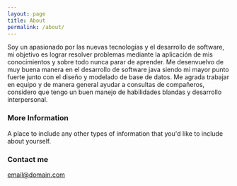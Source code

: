 ```yaml
---
layout: page
title: About
permalink: /about/
---
```


Soy un apasionado por las nuevas
tecnologías y el desarrollo de
software, mi objetivo es lograr resolver
problemas mediante la aplicación de
mis conocimientos y sobre todo
nunca parar de aprender.
Me desenvuelvo de muy buena
manera en el desarrollo de software
java siendo mi mayor punto fuerte
junto con el diseño y modelado de
base de datos. Me agrada trabajar
en equipo y de manera general
ayudar a consultas de compañeros,
considero que tengo un buen manejo
de habilidades blandas y desarrollo
interpersonal.


### More Information

A place to include any other types of information that you'd like to include about yourself.

### Contact me

[email@domain.com](mailto:email@domain.com)